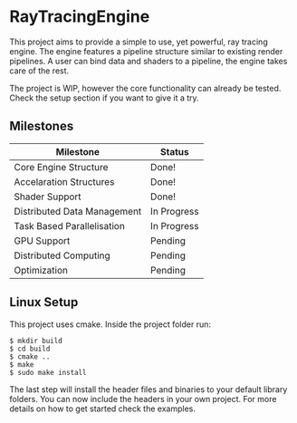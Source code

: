 # RayTracingEngine
This project aims to provide a simple to use, yet powerful, ray tracing engine. 
The engine features a pipeline structure similar to existing render pipelines.
A user can bind data and shaders to a pipeline, the engine takes care of the
rest.

The project is WIP, however the core functionality can already be tested. Check
the setup section if you want to give it a try.
	
## Milestones
| Milestone                     | Status        |
| ----------------------------- | ------------- |
| Core Engine Structure         | Done!         |
| Accelaration Structures       | Done!         |
| Shader Support                | Done!         |
| Distributed Data Management   | In Progress   |
| Task Based Parallelisation    | In Progress   |
| GPU Support                   | Pending       |
| Distributed Computing         | Pending       |
| Optimization                  | Pending       |
	
## Linux Setup
This project uses cmake. Inside the project folder run:

```
$ mkdir build
$ cd build
$ cmake ..
$ make
$ sudo make install
```
The last step will install the header files and binaries to your default library 
folders. You can now include the headers in your own project. For more details on
how to get started check the examples.
